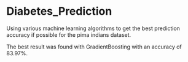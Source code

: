 # Diabetes_Prediction
Using various machine learning algorithms to get the best prediction accuracy if possible for the pima indians dataset.

The best result was found with GradientBoosting with an accuracy of 83.97%.

